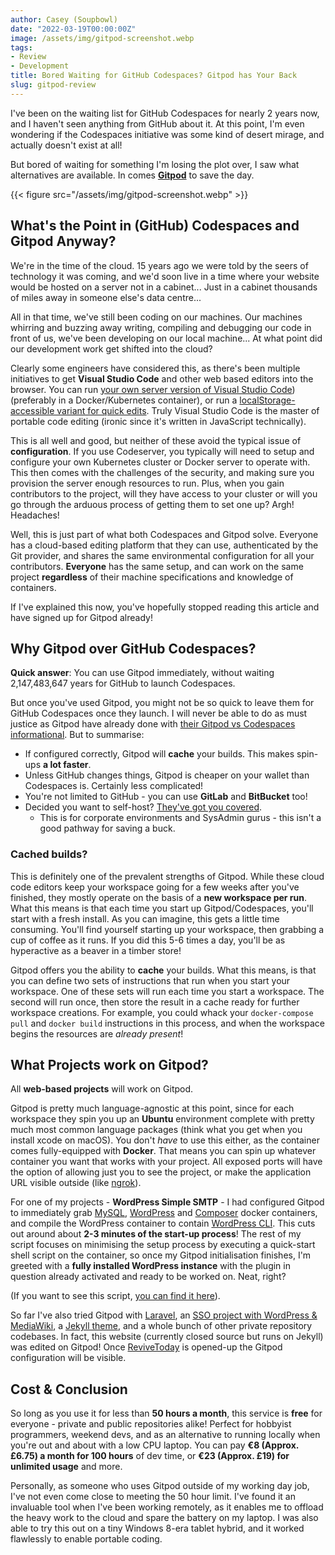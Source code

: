 ```yaml
---
author: Casey (Soupbowl)
date: "2022-03-19T00:00:00Z"
image: /assets/img/gitpod-screenshot.webp
tags:
- Review
- Development
title: Bored Waiting for GitHub Codespaces? Gitpod has Your Back
slug: gitpod-review
---
```


I've been on the waiting list for GitHub Codespaces for nearly 2 years now, and I haven't seen anything from GitHub about it. At this point, I'm even wondering if the Codespaces initiative was some kind of desert mirage, and actually doesn't exist at all!

But bored of waiting for something I'm losing the plot over, I saw what alternatives are available. In comes **[Gitpod][gp]** to save the day.

{{< figure src="/assets/img/gitpod-screenshot.webp" >}}

## What's the Point in (GitHub) Codespaces and Gitpod Anyway?

We're in the time of the cloud. 15 years ago we were told by the seers of technology it was coming, and we'd soon live in a time where your website would be hosted on a server not in a cabinet... Just in a cabinet thousands of miles away in someone else's data centre...

All in that time, we've still been coding on our machines. Our machines whirring and buzzing away writing, compiling and debugging our code in front of us, we've been developing on our local machine... At what point did our development work get shifted into the cloud?

Clearly some engineers have considered this, as there's been multiple initiatives to get **Visual Studio Code** and other web based editors into the browser. You can run [your own server version of Visual Studio Code][cs]) (preferably in a Docker/Kubernetes container), or run a [localStorage-accessible variant for quick edits][vd]. Truly Visual Studio Code is the master of portable code editing (ironic since it's written in JavaScript technically).

This is all well and good, but neither of these avoid the typical issue of **configuration**. If you use Codeserver, you typically will need to setup and configure your own Kubernetes cluster or Docker server to operate with. This then comes with the challenges of the security, and making sure you provision the server enough resources to run. Plus, when you gain contributors to the project, will they have access to your cluster or will you go through the arduous process of getting them to set one up? Argh! Headaches!

Well, this is just part of what both Codespaces and Gitpod solve. Everyone has a cloud-based editing platform that they can use, authenticated by the Git provider, and shares the same environmental configuration for all your contributors. **Everyone** has the same setup, and can work on the same project **regardless** of their machine specifications and knowledge of containers.

If I've explained this now, you've hopefully stopped reading this article and have signed up for Gitpod already!

## Why Gitpod over GitHub Codespaces?

**Quick answer**: You can use Gitpod immediately, without waiting 2,147,483,647 years for GitHub to launch Codespaces.

But once you've used Gitpod, you might not be so quick to leave them for GitHub Codespaces once they launch. I will never be able to do as must justice as Gitpod have already done with [their Gitpod vs Codespaces informational](https://www.gitpod.io/vs/github-codespaces). But to summarise:

* If configured correctly, Gitpod will **cache** your builds. This makes spin-ups **a lot faster**.
* Unless GitHub changes things, Gitpod is cheaper on your wallet than Codespaces is. Certainly less complicated!
* You're not limited to GitHub - you can use **GitLab** and **BitBucket** too!
* Decided you want to self-host? [They've got you covered](https://www.gitpod.io/self-hosted/).
  * This is for corporate environments and SysAdmin gurus - this isn't a good pathway for saving a buck.

### Cached builds?

This is definitely one of the prevalent strengths of Gitpod. While these cloud code editors keep your workspace going for a few weeks after you've finished, they mostly operate on the basis of a **new workspace per run**. What this means is that each time you start up Gitpod/Codespaces, you'll start with a fresh install. As you can imagine, this gets a little time consuming. You'll find yourself starting up your workspace, then grabbing a cup of coffee as it runs. If you did this 5-6 times a day, you'll be as hyperactive as a beaver in a timber store!

Gitpod offers you the ability to **cache** your builds. What this means, is that you can define two sets of instructions that run when you start your workspace. One of these sets will run each time you start a workspace. The second will run once, then store the result in a cache ready for further workspace creations. For example, you could whack your `docker-compose pull` and `docker build` instructions in this process, and when the workspace begins the resources are *already present*!

## What Projects work on Gitpod?

All **web-based projects** will work on Gitpod.

Gitpod is pretty much language-agnostic at this point, since for each workspace they spin you up an **Ubuntu** environment complete with pretty much most common language packages (think what you get when you install xcode on macOS). You don't *have* to use this either, as the container comes fully-equipped with **Docker**. That means you can spin up whatever container you want that works with your project. All exposed ports will have the option of allowing just you to see the project, or make the application URL visible outside (like [ngrok](https://ngrok.com/)).

For one of my projects - **WordPress Simple SMTP** - I had configured Gitpod to immediately grab [MySQL][dm], [WordPress][dw] and [Composer][dc] docker containers, and compile the WordPress container to contain [WordPress CLI][wc]. This cuts out around about **2-3 minutes of the start-up process**! The rest of my script focuses on minimising the setup process by executing a quick-start shell script on the container, so once my Gitpod initialisation finishes, I'm greeted with a **fully installed WordPress instance** with the plugin in question already activated and ready to be worked on. Neat, right?

(If you want to see this script, [you can find it here](https://github.com/soup-bowl/wp-simple-smtp/blob/main/.gitpod.yml)).

So far I've also tried Gitpod with [Laravel][tr-l], an [SSO project with WordPress & MediaWiki][tr-mw], a [Jekyll theme][tr-jt], and a whole bunch of other private repository codebases. In fact, this website (currently closed source but runs on Jekyll) was edited on Gitpod! Once [ReviveToday](https://revive.today) is opened-up the Gitpod configuration will be visible.

## Cost & Conclusion

So long as you use it for less than **50 hours a month**, this service is **free** for everyone - private and public repositories alike! Perfect for hobbyist programmers, weekend devs, and as an alternative to running locally when you're out and about with a low CPU laptop. You can pay **€8 (Approx. £6.75) a month for 100 hours** of dev time, or **€23 (Approx. £19) for unlimited usage** and more.

Personally, as someone who uses Gitpod outside of my working day job, I've not even come close to meeting the 50 hour limit. I've found it an invaluable tool when I've been working remotely, as it enables me to offload the heavy work to the cloud and spare the battery on my laptop. I was also able to try this out on a tiny Windows 8-era tablet hybrid, and it worked flawlessly to enable portable coding.

[gp]: https://www.gitpod.io/

[cs]: https://coder.com/docs/code-server/latest
[vd]: https://vscode.dev/

[dw]: https://hub.docker.com/_/wordpress/
[dm]: https://hub.docker.com/_/mysql
[dc]: https://hub.docker.com/_/composer
[wc]: https://wp-cli.org/

[tr-l]:  https://github.com/soup-bowl/wp-simple-smtp/blob/main/.gitpod.yml
[tr-mw]: https://github.com/soup-bowl/project-wp-mw-sso/blob/main/.gitpod.yml
[tr-jt]: https://github.com/soup-bowl/jekyll-bootstrap-5/blob/main/.gitpod.yml
